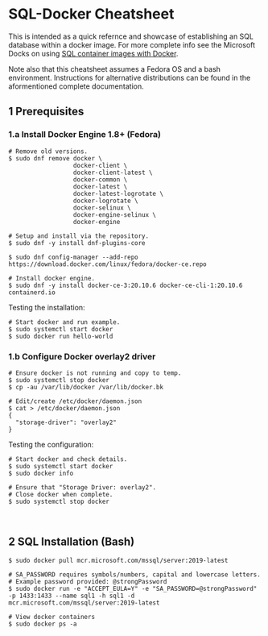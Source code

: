 # SQL-Docker Cheatsheet

This is intended as a quick refernce and showcase of establishing an
SQL database within a docker image. For more complete info see the
Microsoft Docks on using
[SQL container images with Docker](https://docs.microsoft.com/en-us/sql/linux/quickstart-install-connect-docker?view=sql-server-ver15&pivots=cs1-bash "Quickstart: Run SQL Server container images with Docker").

Note also that this cheatsheet assumes a Fedora OS and a bash environment.
Instructions for alternative distributions can be found in the aformentioned
complete documentation.
<br/>

## 1 Prerequisites

### 1.a Install Docker Engine 1.8+ (Fedora)
```Shell
# Remove old versions.
$ sudo dnf remove docker \
                  docker-client \
                  docker-client-latest \
                  docker-common \
                  docker-latest \
                  docker-latest-logrotate \
                  docker-logrotate \
                  docker-selinux \
                  docker-engine-selinux \
                  docker-engine

# Setup and install via the repository.
$ sudo dnf -y install dnf-plugins-core

$ sudo dnf config-manager --add-repo https://download.docker.com/linux/fedora/docker-ce.repo

# Install docker engine.
$ sudo dnf -y install docker-ce-3:20.10.6 docker-ce-cli-1:20.10.6 containerd.io
```

Testing the installation:
```Shell
# Start docker and run example.
$ sudo systemctl start docker
$ sudo docker run hello-world
```

### 1.b Configure Docker overlay2 driver
```Shell
# Ensure docker is not running and copy to temp.
$ sudo systemctl stop docker
$ cp -au /var/lib/docker /var/lib/docker.bk

# Edit/create /etc/docker/daemon.json
$ cat > /etc/docker/daemon.json
{
  "storage-driver": "overlay2"
}
```

Testing the configuration:
```Shell
# Start docker and check details.
$ sudo systemctl start docker
$ sudo docker info

# Ensure that "Storage Driver: overlay2".
# Close docker when complete.
$ sudo systemctl stop docker
```

<br/>

## 2 SQL Installation (Bash)
```Shell
$ sudo docker pull mcr.microsoft.com/mssql/server:2019-latest

# SA_PASSWORD requires symbols/numbers, capital and lowercase letters.
# Example password provided: @strongPassword
$ sudo docker run -e "ACCEPT_EULA=Y" -e "SA_PASSWORD=@strongPassword" -p 1433:1433 --name sql1 -h sql1 -d mcr.microsoft.com/mssql/server:2019-latest

# View docker containers
$ sudo docker ps -a
```
